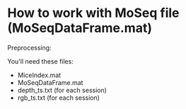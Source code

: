 # How to work with MoSeq file (MoSeqDataFrame.mat)

Preprocessing:

You'll need these files:
- MiceIndex.mat
- MoSeqDataFrame.mat
- depth_ts.txt (for each session)
- rgb_ts.txt (for each session)
